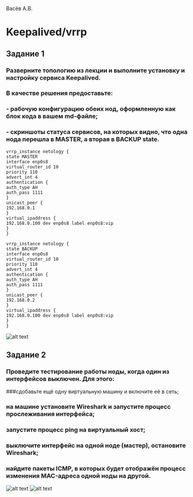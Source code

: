 Васёв А.В.

# Keepalived/vrrp

## Задание 1

### Разверните топологию из лекции и выполните установку и настройку сервиса Keepalived.
### В качестве решения предоставьте:
### - рабочую конфигурацию обеих нод, оформленную как блок кода в вашем md-файле;
### - скриншоты статуса сервисов, на которых видно, что одна нода перешла в MASTER, а вторая в BACKUP state.

```
vrrp_instance netology {
state MASTER
interface enp0s8
virtual_router_id 10
priority 110
advert_int 4
authentication {
auth_type AH
auth_pass 1111
}
unicast_peer {
192.168.0.1
}
virtual_ipaddress {
192.168.0.100 dev enp0s8 label enp0s8:vip
}
}
```

```
vrrp_instance netology {
state BACKUP
interface enp0s8
virtual_router_id 10
priority 110
advert_int 4
authentication {
auth_type AH
auth_pass 1111
}
unicast_peer {
192.168.0.2
}
virtual_ipaddress {
192.168.0.100 dev enp0s8 label enp0s8:vip
}
}
```


![alt text](https://github.com/rus42/keepalive/blob/main/Task_1.png)

## Задание 2

### Проведите тестирование работы ноды, когда один из интерфейсов выключен. Для этого:
###cдобавьте ещё одну виртуальную машину и включите её в сеть;
### на машине установите Wireshark и запустите процесс прослеживания интерфейса;
### запустите процесс ping на виртуальный хост;
### выключите интерфейс на одной ноде (мастер), остановите Wireshark;
### найдите пакеты ICMP, в которых будет отображён процесс изменения MAC-адреса одной ноды на другой.

![alt text](https://github.com/rus42/keepalive/blob/main/Task_2.1.png)
![alt text](https://github.com/rus42/keepalive/blob/main/Task_2.2.png)


